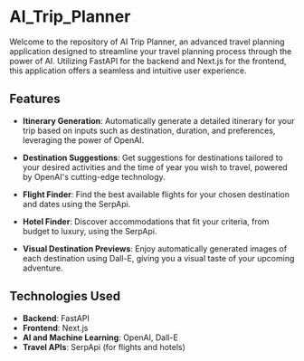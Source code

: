 # AI_Trip_Planner

Welcome to the repository of AI Trip Planner, an advanced travel planning application designed to streamline your travel planning process through the power of AI. Utilizing FastAPI for the backend and Next.js for the frontend, this application offers a seamless and intuitive user experience.

## Features

- **Itinerary Generation**: Automatically generate a detailed itinerary for your trip based on inputs such as destination, duration, and preferences, leveraging the power of OpenAI.
  
- **Destination Suggestions**: Get suggestions for destinations tailored to your desired activities and the time of year you wish to travel, powered by OpenAI's cutting-edge technology.
  
- **Flight Finder**: Find the best available flights for your chosen destination and dates using the SerpApi.
  
- **Hotel Finder**: Discover accommodations that fit your criteria, from budget to luxury, using the SerpApi.
  
- **Visual Destination Previews**: Enjoy automatically generated images of each destination using Dall-E, giving you a visual taste of your upcoming adventure.

## Technologies Used

- **Backend**: FastAPI
- **Frontend**: Next.js
- **AI and Machine Learning**: OpenAI, Dall-E
- **Travel APIs**: SerpApi (for flights and hotels)
